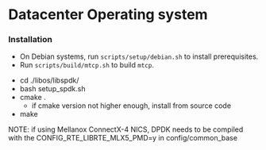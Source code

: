 Datacenter Operating system
===

### Installation

- On Debian systems, run `scripts/setup/debian.sh` to install prerequisites.
- Run `scripts/build/mtcp.sh` to build `mtcp`.

+ cd ./libos/libspdk/
+ bash setup_spdk.sh
+ cmake .
    + if cmake version not higher enough, install from source code
+ make

NOTE: if using Mellanox ConnectX-4 NICS, DPDK needs to be compiled
with the CONFIG_RTE_LIBRTE_MLX5_PMD=y in config/common_base

